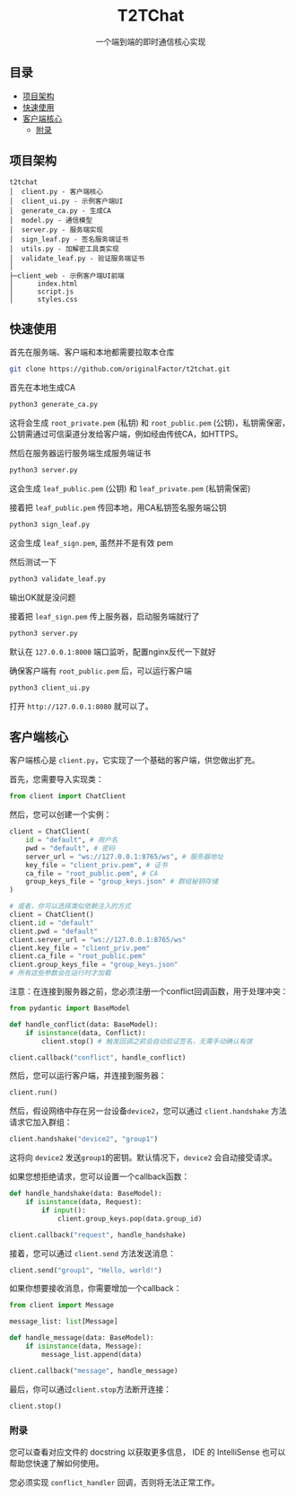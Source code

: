 # <center> T2TChat </center>

<center> 一个端到端的即时通信核心实现 </center>

## 目录

- [项目架构](#项目架构)
- [快速使用](#快速使用)
- [客户端核心](#客户端核心)
  - [附录](#附录)

## 项目架构

```tree
t2tchat
│  client.py - 客户端核心
│  client_ui.py - 示例客户端UI
│  generate_ca.py - 生成CA
│  model.py - 通信模型
│  server.py - 服务端实现
│  sign_leaf.py - 签名服务端证书
│  utils.py - 加解密工具类实现
│  validate_leaf.py - 验证服务端证书
│  
├─client_web - 示例客户端UI前端
│      index.html
│      script.js
│      styles.css
```

## 快速使用

首先在服务端、客户端和本地都需要拉取本仓库

```bash
git clone https://github.com/originalFactor/t2tchat.git
```

首先在本地生成CA

```bash
python3 generate_ca.py
```

这将会生成 `root_private.pem` (私钥) 和 `root_public.pem` (公钥)，私钥需保密，公钥需通过可信渠道分发给客户端，例如经由传统CA，如HTTPS。

然后在服务器运行服务端生成服务端证书

```bash
python3 server.py
```

这会生成 `leaf_public.pem` (公钥) 和 `leaf_private.pem` (私钥需保密)

接着把 `leaf_public.pem` 传回本地，用CA私钥签名服务端公钥

```bash
python3 sign_leaf.py
```

这会生成 `leaf_sign.pem`, 虽然并不是有效 pem

然后测试一下

```bash
python3 validate_leaf.py
```

输出OK就是没问题


接着把 `leaf_sign.pem` 传上服务器，启动服务端就行了

```bash
python3 server.py
```

默认在 `127.0.0.1:8000` 端口监听，配置nginx反代一下就好

确保客户端有 `root_public.pem` 后，可以运行客户端

```bash
python3 client_ui.py
```

打开 `http://127.0.0.1:8080` 就可以了。

## 客户端核心

客户端核心是 `client.py`，它实现了一个基础的客户端，供您做出扩充。

首先，您需要导入实现类：

```py
from client import ChatClient
```

然后，您可以创建一个实例：

```py
client = ChatClient(
    id = "default", # 用户名
    pwd = "default", # 密码
    server_url = "ws://127.0.0.1:8765/ws", # 服务器地址
    key_file = "client_priv.pem", # 证书
    ca_file = "root_public.pem", # CA
    group_keys_file = "group_keys.json" # 群组秘钥存储
)

# 或者，你可以选择类似依赖注入的方式
client = ChatClient()
client.id = "default"
client.pwd = "default"
client.server_url = "ws://127.0.0.1:8765/ws"
client.key_file = "client_priv.pem"
client.ca_file = "root_public.pem"
client.group_keys_file = "group_keys.json"
# 所有这些参数会在运行时才加载
```

注意：在连接到服务器之前，您必须注册一个conflict回调函数，用于处理冲突：

```py
from pydantic import BaseModel

def handle_conflict(data: BaseModel):
    if isinstance(data, Conflict):
        client.stop() # 触发回调之前会自动验证签名，无需手动确认有效

client.callback("conflict", handle_conflict)
```

然后，您可以运行客户端，并连接到服务器：

```py
client.run()
```

然后，假设网络中存在另一台设备`device2`，您可以通过 `client.handshake` 方法请求它加入群组：

```py
client.handshake("device2", "group1")
```

这将向 `device2` 发送`group1`的密钥。默认情况下，`device2` 会自动接受请求。

如果您想拒绝请求，您可以设置一个callback函数：

```py
def handle_handshake(data: BaseModel):
    if isinstance(data, Request):
        if input():
            client.group_keys.pop(data.group_id)

client.callback("request", handle_handshake)
```

接着，您可以通过 `client.send` 方法发送消息：

```py
client.send("group1", "Hello, world!")
```

如果你想要接收消息，你需要增加一个callback：

```py
from client import Message

message_list: list[Message]

def handle_message(data: BaseModel):
    if isinstance(data, Message):
        message_list.append(data)

client.callback("message", handle_message)
```

最后，你可以通过`client.stop`方法断开连接：

```py
client.stop()
```

### 附录

您可以查看对应文件的 docstring 以获取更多信息， IDE 的 IntelliSense 也可以帮助您快速了解如何使用。

您必须实现 `conflict_handler` 回调，否则将无法正常工作。